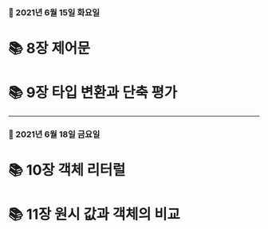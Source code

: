 ### 📅 2021년 6월 15일 화요일
# 📚 8장 제어문
# 📚 9장 타입 변환과 단축 평가

* * *

### 📅 2021년 6월 18일 금요일
# 📚 10장 객체 리터럴
# 📚 11장 원시 값과 객체의 비교
